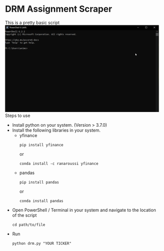 # DRM Assignment Scraper

This is a pretty basic script
![](usage.gif)
Steps to use
- Install python on your system. (Version > 3.7.0)
- Install the following libraries in your system. 
    - yfinance <pre><code>pip install yfinance</pre></code> or <pre><code>conda install -c ranaroussi yfinance</pre></code>
    - pandas <pre><code>pip install pandas</pre></code> or <pre><code>conda install pandas</pre></code>
- Open PowerShell / Terminal in your system and navigate to the location of the script
    <pre><code>cd path/to/file</code></pre>
- Run <pre><code>python drm.py "YOUR TICKER"</pre></code>
